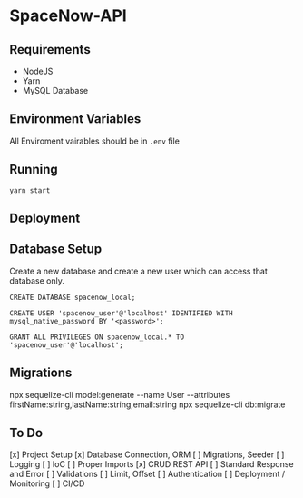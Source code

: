 # SpaceNow-API


## Requirements

- NodeJS
- Yarn
- MySQL Database



## Environment Variables

All Enviroment vairables should be in `.env` file





## Running

`yarn start`



## Deployment



## Database Setup

Create a new database and create a new user which can access that database only.

`CREATE DATABASE spacenow_local;`

`CREATE USER 'spacenow_user'@'localhost' IDENTIFIED WITH mysql_native_password BY '<password>';`

`GRANT ALL PRIVILEGES ON spacenow_local.* TO 'spacenow_user'@'localhost';`



## Migrations

npx sequelize-cli model:generate --name User --attributes firstName:string,lastName:string,email:string
npx sequelize-cli db:migrate



## To Do

[x] Project Setup
[x] Database Connection, ORM
[ ] Migrations, Seeder
[ ] Logging
[ ] IoC
[ ] Proper Imports
[x] CRUD REST API
[ ] Standard Response and Error
[ ] Validations
[ ] Limit, Offset
[ ] Authentication
[ ] Deployment / Monitoring
[ ] CI/CD